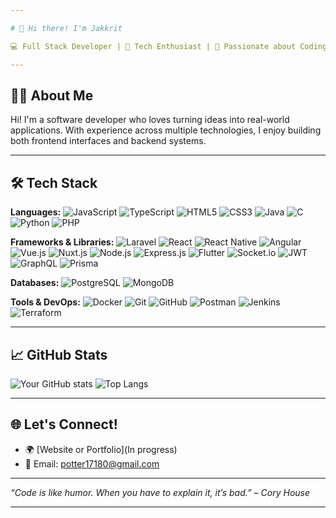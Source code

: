 ```yaml
---

# 👋 Hi there! I'm Jakkrit

💻 Full Stack Developer | 🚀 Tech Enthusiast | 🔐 Passionate about Coding

---
```


## 👨‍💻 About Me

Hi! I'm a software developer who loves turning ideas into real-world applications. With experience across multiple technologies, I enjoy building both frontend interfaces and backend systems.

---

## 🛠️ Tech Stack

**Languages:**
![JavaScript](https://img.shields.io/badge/-JavaScript-F7DF1E?logo=javascript\&logoColor=black)
![TypeScript](https://img.shields.io/badge/-TypeScript-3178C6?logo=typescript\&logoColor=white)
![HTML5](https://img.shields.io/badge/-HTML5-E34F26?logo=html5\&logoColor=white)
![CSS3](https://img.shields.io/badge/-CSS3-1572B6?logo=css3\&logoColor=white)
![Java](https://img.shields.io/badge/-Java-007396?logo=java\&logoColor=white)
![C](https://img.shields.io/badge/-C-A8B9CC?logo=c\&logoColor=white)
![Python](https://img.shields.io/badge/-Python-3776AB?logo=python\&logoColor=white)
![PHP](https://img.shields.io/badge/-PHP-777BB4?logo=php\&logoColor=white)

**Frameworks & Libraries:**
![Laravel](https://img.shields.io/badge/-Laravel-FF2D20?logo=laravel\&logoColor=white)
![React](https://img.shields.io/badge/-React.js-61DAFB?logo=react\&logoColor=black)
![React Native](https://img.shields.io/badge/-React%20Native-20232A?logo=react\&logoColor=61DAFB)
![Angular](https://img.shields.io/badge/-Angular-DD0031?logo=angular\&logoColor=white)
![Vue.js](https://img.shields.io/badge/-Vue.js-4FC08D?logo=vue.js\&logoColor=white)
![Nuxt.js](https://img.shields.io/badge/-Nuxt.js-00DC82?logo=nuxt.js\&logoColor=white)
![Node.js](https://img.shields.io/badge/-Node.js-339933?logo=node.js\&logoColor=white)
![Express.js](https://img.shields.io/badge/-Express.js-000000?logo=express\&logoColor=white)
![Flutter](https://img.shields.io/badge/-Flutter-02569B?logo=flutter\&logoColor=white)
![Socket.io](https://img.shields.io/badge/-Socket.io-010101?logo=socket.io\&logoColor=white)
![JWT](https://img.shields.io/badge/-JWT-000000?logo=jsonwebtokens\&logoColor=white)
![GraphQL](https://img.shields.io/badge/-GraphQL-E10098?logo=graphql\&logoColor=white)
![Prisma](https://img.shields.io/badge/-Prisma-2D3748?logo=prisma\&logoColor=white)

**Databases:**
![PostgreSQL](https://img.shields.io/badge/-PostgreSQL-4169E1?logo=postgresql\&logoColor=white)
![MongoDB](https://img.shields.io/badge/-MongoDB-47A248?logo=mongodb\&logoColor=white)

**Tools & DevOps:**
![Docker](https://img.shields.io/badge/-Docker-2496ED?logo=docker\&logoColor=white)
![Git](https://img.shields.io/badge/-Git-F05032?logo=git\&logoColor=white)
![GitHub](https://img.shields.io/badge/-GitHub-181717?logo=github\&logoColor=white)
![Postman](https://img.shields.io/badge/-Postman-FF6C37?logo=postman\&logoColor=white)
![Jenkins](https://img.shields.io/badge/-Jenkins-D24939?logo=jenkins\&logoColor=white)
![Terraform](https://img.shields.io/badge/-Terraform-623CE4?logo=terraform\&logoColor=white)

---

## 📈 GitHub Stats

![Your GitHub stats](https://github-readme-stats.vercel.app/api?username=Anadyts\&show_icons=true\&theme=tokyonight)
![Top Langs](https://github-readme-stats.vercel.app/api/top-langs/?username=Anadyts\&layout=compact\&theme=tokyonight)

---

## 🌐 Let's Connect!

* 🌍 \[Website or Portfolio]\(In progress)
* 📧 Email: [potter17180@gmail.com](mailto:potter17180@gmail.com)

---

*“Code is like humor. When you have to explain it, it’s bad.” – Cory House*

---

